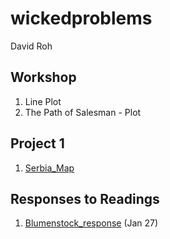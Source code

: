 # wickedproblems

David Roh 

## Workshop 

1. Line Plot
2. The Path of Salesman - Plot

## Project 1 

1. [Serbia_Map](https://github.com/jroh01/wickedproblems/blob/master/serbia.png) 

## Responses to Readings 

1. [Blumenstock_response](https://github.com/jroh01/workshop/blob/master/blumenstock.md) (Jan 27)
